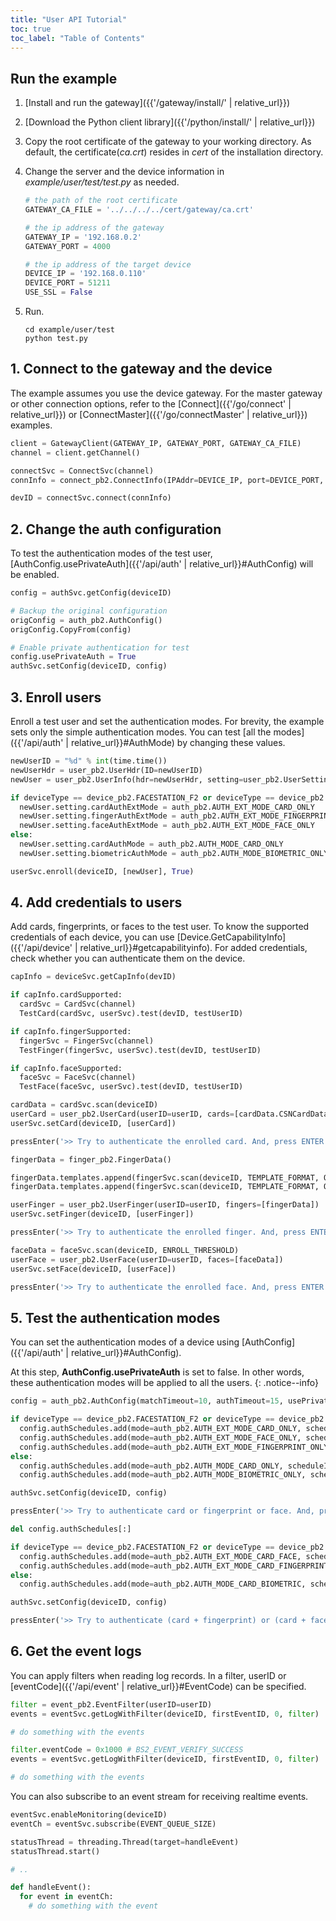 ```yaml
---
title: "User API Tutorial"
toc: true
toc_label: "Table of Contents"
---
```


## Run the example

1. [Install and run the gateway]({{'/gateway/install/' | relative_url}})
2. [Download the Python client library]({{'/python/install/' | relative_url}})
3. Copy the root certificate of the gateway to your working directory. As default, the certificate(_ca.crt_) resides in _cert_ of the installation directory. 
4. Change the server and the device information in _example/user/test/test.py_ as needed.
   
    ```python
    # the path of the root certificate
    GATEWAY_CA_FILE = '../../../../cert/gateway/ca.crt'

    # the ip address of the gateway
    GATEWAY_IP = '192.168.0.2'
    GATEWAY_PORT = 4000

    # the ip address of the target device
    DEVICE_IP = '192.168.0.110'
    DEVICE_PORT = 51211
    USE_SSL = False
    ```
5. Run.
   
    ```
    cd example/user/test
    python test.py
    ```

## 1. Connect to the gateway and the device

The example assumes you use the device gateway. For the master gateway or other connection options, refer to the [Connect]({{'/go/connect' | relative_url}}) or [ConnectMaster]({{'/go/connectMaster' | relative_url}}) examples.

  ```python
  client = GatewayClient(GATEWAY_IP, GATEWAY_PORT, GATEWAY_CA_FILE)
  channel = client.getChannel()
  
  connectSvc = ConnectSvc(channel)
  connInfo = connect_pb2.ConnectInfo(IPAddr=DEVICE_IP, port=DEVICE_PORT, useSSL=USE_SSL)

  devID = connectSvc.connect(connInfo)
  ```   

## 2. Change the auth configuration

To test the authentication modes of the test user, [AuthConfig.usePrivateAuth]({{'/api/auth' | relative_url}}#AuthConfig) will be enabled. 

  ```python
  config = authSvc.getConfig(deviceID)

  # Backup the original configuration
  origConfig = auth_pb2.AuthConfig()
  origConfig.CopyFrom(config)

  # Enable private authentication for test
  config.usePrivateAuth = True
  authSvc.setConfig(deviceID, config)
  ```

## 3. Enroll users

Enroll a test user and set the authentication modes. For brevity, the example sets only the simple authentication modes. You can test [all the modes]({{'/api/auth' | relative_url}}#AuthMode) by changing these values. 

  ```python
  newUserID = "%d" % int(time.time())
  newUserHdr = user_pb2.UserHdr(ID=newUserID)
  newUser = user_pb2.UserInfo(hdr=newUserHdr, setting=user_pb2.UserSetting())

  if deviceType == device_pb2.FACESTATION_F2 or deviceType == device_pb2.FACESTATION_F2_FP:
    newUser.setting.cardAuthExtMode = auth_pb2.AUTH_EXT_MODE_CARD_ONLY
    newUser.setting.fingerAuthExtMode = auth_pb2.AUTH_EXT_MODE_FINGERPRINT_ONLY
    newUser.setting.faceAuthExtMode = auth_pb2.AUTH_EXT_MODE_FACE_ONLY
  else:
    newUser.setting.cardAuthMode = auth_pb2.AUTH_MODE_CARD_ONLY
    newUser.setting.biometricAuthMode = auth_pb2.AUTH_MODE_BIOMETRIC_ONLY

  userSvc.enroll(deviceID, [newUser], True)
  ```

## 4. Add credentials to users

Add cards, fingerprints, or faces to the test user. To know the supported credentials of each device, you can use [Device.GetCapabilityInfo]({{'/api/device' | relative_url}}#getcapabilityinfo). For added credentials, check whether you can authenticate them on the device. 

  ```python
  capInfo = deviceSvc.getCapInfo(devID)

  if capInfo.cardSupported: 
    cardSvc = CardSvc(channel)
    TestCard(cardSvc, userSvc).test(devID, testUserID)

  if capInfo.fingerSupported: 
    fingerSvc = FingerSvc(channel)
    TestFinger(fingerSvc, userSvc).test(devID, testUserID)

  if capInfo.faceSupported: 
    faceSvc = FaceSvc(channel)
    TestFace(faceSvc, userSvc).test(devID, testUserID)
  ```
  
  ```python
  cardData = cardSvc.scan(deviceID)
  userCard = user_pb2.UserCard(userID=userID, cards=[cardData.CSNCardData])
  userSvc.setCard(deviceID, [userCard])

  pressEnter('>> Try to authenticate the enrolled card. And, press ENTER to end the test.\n') 
  ```

  ```python
  fingerData = finger_pb2.FingerData()

  fingerData.templates.append(fingerSvc.scan(deviceID, TEMPLATE_FORMAT, QUALITY_THRESHOLD))
  fingerData.templates.append(fingerSvc.scan(deviceID, TEMPLATE_FORMAT, QUALITY_THRESHOLD))

  userFinger = user_pb2.UserFinger(userID=userID, fingers=[fingerData])
  userSvc.setFinger(deviceID, [userFinger])

  pressEnter('>> Try to authenticate the enrolled finger. And, press ENTER to end the test.\n')
  ```

  ```python
  faceData = faceSvc.scan(deviceID, ENROLL_THRESHOLD)
  userFace = user_pb2.UserFace(userID=userID, faces=[faceData])
  userSvc.setFace(deviceID, [userFace])

  pressEnter('>> Try to authenticate the enrolled face. And, press ENTER to end the test.\n')
  ```

## 5. Test the authentication modes

You can set the authentication modes of a device using [AuthConfig]({{'/api/auth' | relative_url}}#AuthConfig). 

At this step, __AuthConfig.usePrivateAuth__ is set to false. In other words, these authentication modes will be applied to all the users.
{: .notice--info}

  ```python
  config = auth_pb2.AuthConfig(matchTimeout=10, authTimeout=15, usePrivateAuth=False)

  if deviceType == device_pb2.FACESTATION_F2 or deviceType == device_pb2.FACESTATION_F2_FP:
    config.authSchedules.add(mode=auth_pb2.AUTH_EXT_MODE_CARD_ONLY, scheduleID=1) # Card Only, Always
    config.authSchedules.add(mode=auth_pb2.AUTH_EXT_MODE_FACE_ONLY, scheduleID=1) # Face Only, Always
    config.authSchedules.add(mode=auth_pb2.AUTH_EXT_MODE_FINGERPRINT_ONLY, scheduleID=1) # Fingerprint Only, Always
  else:
    config.authSchedules.add(mode=auth_pb2.AUTH_MODE_CARD_ONLY, scheduleID=1) # Card Only, Always
    config.authSchedules.add(mode=auth_pb2.AUTH_MODE_BIOMETRIC_ONLY, scheduleID=1) # Biometric Only, Always

  authSvc.setConfig(deviceID, config)

  pressEnter('>> Try to authenticate card or fingerprint or face. And, press ENTER for the next test.\n')

  del config.authSchedules[:]

  if deviceType == device_pb2.FACESTATION_F2 or deviceType == device_pb2.FACESTATION_F2_FP:
    config.authSchedules.add(mode=auth_pb2.AUTH_EXT_MODE_CARD_FACE, scheduleID=1) # Card + Face, Always
    config.authSchedules.add(mode=auth_pb2.AUTH_EXT_MODE_CARD_FINGERPRINT, scheduleID=1) # Card + Fingerprint, Always
  else:
    config.authSchedules.add(mode=auth_pb2.AUTH_MODE_CARD_BIOMETRIC, scheduleID=1) # Card + Biometric, Always

  authSvc.setConfig(deviceID, config)

  pressEnter('>> Try to authenticate (card + fingerprint) or (card + face). And, press ENTER for the next test.\n')
  ```

## 6. Get the event logs

You can apply filters when reading log records. In a filter, userID or [eventCode]({{'/api/event' | relative_url}}#EventCode) can be specified.

  ```python
  filter = event_pb2.EventFilter(userID=userID)
  events = eventSvc.getLogWithFilter(deviceID, firstEventID, 0, filter)

  # do something with the events

  filter.eventCode = 0x1000 # BS2_EVENT_VERIFY_SUCCESS
  events = eventSvc.getLogWithFilter(deviceID, firstEventID, 0, filter)

  # do something with the events
  ```

You can also subscribe to an event stream for receiving realtime events.

  ```python
  eventSvc.enableMonitoring(deviceID)
  eventCh = eventSvc.subscribe(EVENT_QUEUE_SIZE)

  statusThread = threading.Thread(target=handleEvent)
  statusThread.start()  

  # ..

  def handleEvent():
    for event in eventCh:
      # do something with the event
  ```

